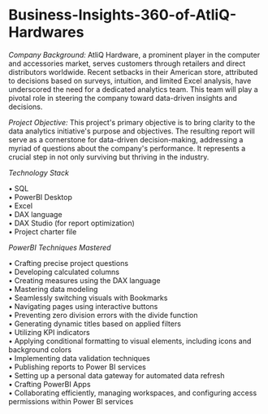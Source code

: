 # Business-Insights-360-of-AtliQ-Hardwares

*Company Background:* AtliQ Hardware, a prominent player in the computer and accessories market, serves customers through retailers and direct distributors worldwide. Recent setbacks in their American store, attributed to decisions based on surveys, intuition, and limited Excel analysis, have underscored the need for a dedicated analytics team. This team will play a pivotal role in steering the company toward data-driven insights and decisions.

*Project Objective:* This project's primary objective is to bring clarity to the data analytics initiative's purpose and objectives. The resulting report will serve as a cornerstone for data-driven decision-making, addressing a myriad of questions about the company's performance. It represents a crucial step in not only surviving but thriving in the industry.

*Technology Stack*

•	SQL<br/>
•	PowerBI Desktop<br/>
•	Excel<br/>
•	DAX language<br/>
•	DAX Studio (for report optimization)<br/>
•	Project charter file<br/>

*PowerBI Techniques Mastered*

•	Crafting precise project questions<br/>
•	Developing calculated columns<br/>
•	Creating measures using the DAX language<br/>
•	Mastering data modeling<br/>
•	Seamlessly switching visuals with Bookmarks<br/>
•	Navigating pages using interactive buttons<br/>
•	Preventing zero division errors with the divide function<br/>
•	Generating dynamic titles based on applied filters<br/>
•	Utilizing KPI indicators<br/>
•	Applying conditional formatting to visual elements, including icons and background colors<br/>
•	Implementing data validation techniques<br/>
•	Publishing reports to Power BI services<br/>
•	Setting up a personal data gateway for automated data refresh<br/>
•	Crafting PowerBI Apps<br/>
•	Collaborating efficiently, managing workspaces, and configuring access permissions within Power BI services<br/>



